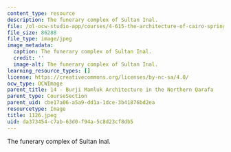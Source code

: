 ```yaml
---
content_type: resource
description: The funerary complex of Sultan Inal.
file: /ol-ocw-studio-app/courses/4-615-the-architecture-of-cairo-spring-2002/da373454c7ab63d0f94a5c8d23cf8db5_1126.jpg
file_size: 86288
file_type: image/jpeg
image_metadata:
  caption: The funerary complex of Sultan Inal.
  credit: ''
  image-alt: The funerary complex of Sultan Inal.
learning_resource_types: []
license: https://creativecommons.org/licenses/by-nc-sa/4.0/
ocw_type: OCWImage
parent_title: 14 - Burji Mamluk Architecture in the Northern Qarafa
parent_type: CourseSection
parent_uid: cbe17a06-a5a9-dd1a-1dce-3b41876bd2ea
resourcetype: Image
title: 1126.jpeg
uid: da373454-c7ab-63d0-f94a-5c8d23cf8db5
---
```

The funerary complex of Sultan Inal.